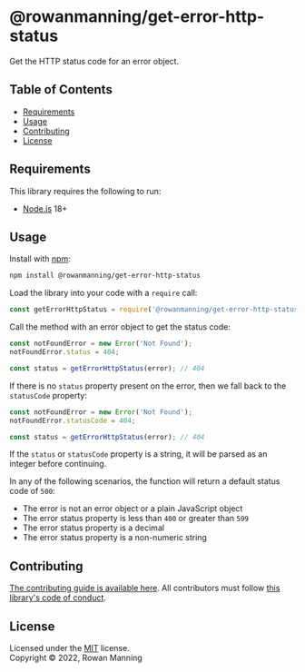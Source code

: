 
# @rowanmanning/get-error-http-status

Get the HTTP status code for an error object.


## Table of Contents

  * [Requirements](#requirements)
  * [Usage](#usage)
  * [Contributing](#contributing)
  * [License](#license)


## Requirements

This library requires the following to run:

  * [Node.js](https://nodejs.org/) 18+


## Usage

Install with [npm](https://www.npmjs.com/):

```sh
npm install @rowanmanning/get-error-http-status
```

Load the library into your code with a `require` call:

```js
const getErrorHttpStatus = require('@rowanmanning/get-error-http-status');
```

Call the method with an error object to get the status code:

```js
const notFoundError = new Error('Not Found');
notFoundError.status = 404;

const status = getErrorHttpStatus(error); // 404
```

If there is no `status` property present on the error, then we fall back to the `statusCode` property:

```js
const notFoundError = new Error('Not Found');
notFoundError.statusCode = 404;

const status = getErrorHttpStatus(error); // 404
```

If the `status` or `statusCode` property is a string, it will be parsed as an integer before continuing.

In any of the following scenarios, the function will return a default status code of `500`:

  * The error is not an error object or a plain JavaScript object
  * The error status property is less than `400` or greater than `599`
  * The error status property is a decimal
  * The error status property is a non-numeric string


## Contributing

[The contributing guide is available here](docs/contributing.md). All contributors must follow [this library's code of conduct](docs/code_of_conduct.md).


## License

Licensed under the [MIT](LICENSE) license.<br/>
Copyright &copy; 2022, Rowan Manning
